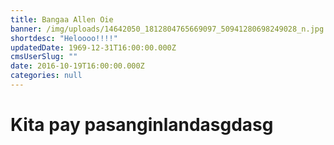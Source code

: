 ```yaml
---
title: Bangaa Allen Oie
banner: /img/uploads/14642050_1812804765669097_50941280698249028_n.jpg
shortdesc: "Heloooo!!!!"
updatedDate: 1969-12-31T16:00:00.000Z
cmsUserSlug: ""
date: 2016-10-19T16:00:00.000Z
categories: null
---
```


# Kita pay pasanginlandasgdasg
